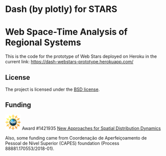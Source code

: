 Dash (by plotly) for STARS
==========================

# Web Space-Time Analysis of Regional Systems

This is the code for the prototype of Web Stars deployed on Heroku in the current link: https://dash-webstars-prototype.herokuapp.com/

License
-------

The project is licensed under the [BSD license](https://github.com/pysal/pysal/blob/master/LICENSE.txt).

Funding
-------

<img src="NSF_logo.png" width="50"> Award #1421935 [New Approaches for Spatial Distribution Dynamics](https://www.nsf.gov/awardsearch/showAward?AWD_ID=1421935)

Also, some funding came from Coordenação de Aperfeiçoamento de Pessoal de Nível Superior (CAPES) foundation (Process 88881.170553/2018-01).